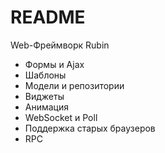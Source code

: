 # README #

Web-Фреймворк Rubin


* Формы и Ajax
* Шаблоны
* Модели и репозитории
* Виджеты
* Анимация
* WebSocket и Poll
* Поддержка старых браузеров
* RPC
